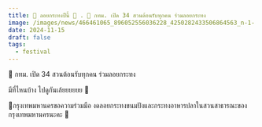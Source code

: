 ```yaml
---
title: 📣 ลอยกระทงปีนี้ 📣 . 🎡 กทม. เปิด 34 สวนต้อนรับทุกคน ร่วมลอยกระทง
image: /images/news/466461065_896052556036228_4250282433506864563_n-1-.jpg
date: 2024-11-15
draft: false
tags:
  - festival
---
```

🎡 กทม. เปิด 34 สวนต้อนรับทุกคน ร่วมลอยกระทง

มีที่ไหนบ้าง ไปดูกันเล้ยยยยยย 🎡



🎯กรุงเทพมหานครขอความร่วมมือ งดลอยกระทงขนมปังและกระทงอาหารปลาในสวนสาธารณะของกรุงเทพมหานครนะคะ 🎯
